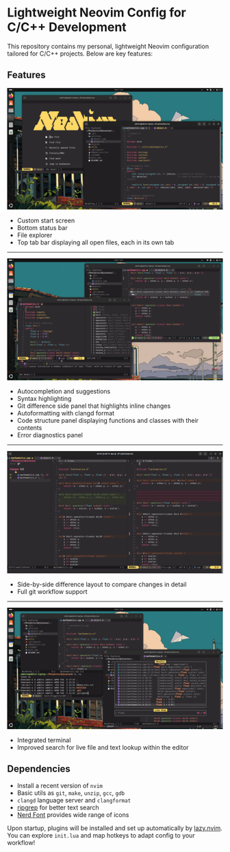 # Lightweight Neovim Config for C/C++ Development

This repository contains my personal, lightweight Neovim configuration tailored for C/C++ projects. Below are key features:

## Features

![start screen](screenshots/screenshot1.png)
- Custom start screen
- Bottom status bar 
- File explorer
- Top tab bar displaying all open files, each in its own tab

---

![code](screenshots/screenshot2.png)

- Autocompletion and suggestions
- Syntax highlighting 
- Git difference side panel that highlights inline changes
- Autoformatting with clangd format
- Code structure panel displaying functions and classes with their contents
- Error diagnostics panel

---

![git](screenshots/screenshot3.png)

- Side-by-side difference layout to compare changes in detail
- Full git workflow support

---

![search](screenshots/screenshot4.png)

- Integrated terminal
- Improved search for live file and text lookup within the editor


## Dependencies
- Install a recent version of `nvim`
- Basic utils as `git`, `make`, `unzip`, `gcc`, `gdb`
- `clangd` language server and `clangformat`
- [ripgrep](https://github.com/BurntSushi/ripgrep) for better text search
- [Nerd Font](https://www.nerdfonts.com/) provides wide range of icons

Upon startup, plugins will be installed and set up automatically by [lazy.nvim](https://github.com/folke/lazy.nvim). You can explore `init.lua` and map hotkeys to adapt config to your workflow!
